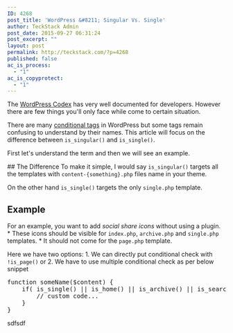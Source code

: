 ```yaml
---
ID: 4268
post_title: 'WordPress &#8211; Singular Vs. Single'
author: TeckStack Admin
post_date: 2015-09-27 06:31:24
post_excerpt: ""
layout: post
permalink: http://teckstack.com/?p=4268
published: false
ac_is_process:
  - "1"
ac_is_copyprotect:
  - "1"
---
```

The [WordPress Codex](https://codex.wordpress.org) has very well documented for developers. However there are few things you'll only face while come to certain situation.

There are many [conditional tags](https://codex.wordpress.org/Conditional_Tags) in WordPress but some tags remain confusing to understand by their names. This article will focus on the difference between `is_singular()` and `is_single()`.

First let's understand the term and then we will see an example.

## The Difference
To make it simple, I would say `is_singular()` targets all the templates with `content-{something}.php` files name in your theme.

On the other hand `is_single()` targets the only `single.php` template.

## Example
For an example, you want to add *social share icons* without using a plugin.
* These icons should be visible for `index.php`, `archive.php` and `single.php` templates.
* It should not come for the `page.php` template.

Here we have two options:
1. We can directly put conditional check with `!is_page()` or
2. We have to use multiple conditional check as per below snippet
<pre>function someName($content) {
    if( is_single() || is_home() || is_archive() || is_search() ){
        // custom code...
    }
}
</pre>
sdfsdf